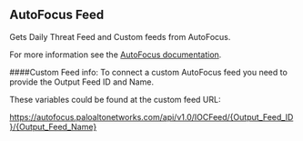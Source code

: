 ## AutoFocus Feed
Gets Daily Threat Feed and Custom feeds from AutoFocus.

For more information see the [AutoFocus documentation](https://docs.paloaltonetworks.com/autofocus/autofocus-admin/autofocus-feeds.html).

####Custom Feed info:
To connect a custom AutoFocus feed you need to provide the Output Feed ID and Name.

These variables could be found at the custom feed URL:

https://autofocus.paloaltonetworks.com/api/v1.0/IOCFeed/{Output_Feed_ID}/{Output_Feed_Name}
